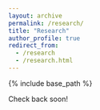 ```yaml
---
layout: archive
permalink: /research/
title: "Research"
author_profile: true
redirect_from: 
  - /research
  - /research.html
---
```


{% include base_path %}

Check back soon!

[//]: # (add links to arXiv and ADS)
